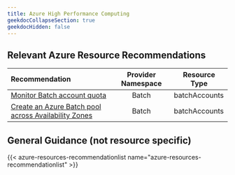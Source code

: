 ```yaml
---
title: Azure High Performance Computing
geekdocCollapseSection: true
geekdocHidden: false
---
```


## Relevant Azure Resource Recommendations

| Recommendation                                                                                                                                                                                         | Provider Namespace | Resource Type |
| :----------------------------------------------------------------------------------------------------------------------------------------------------------------------------------------------------- | :----------------: | ------------- |
| [Monitor Batch account quota](https://refactored-adventure-63z9633.pages.github.io/azure-resources/Batch/batchAccounts/#monitor-batch-account-quota)                                                   |       Batch        | batchAccounts |
| [Create an Azure Batch pool across Availability Zones](https://refactored-adventure-63z9633.pages.github.io/azure-resources/Batch/batchAccounts/#create-an-azure-batch-pool-across-availability-zones) |       Batch        | batchAccounts |

## General Guidance (not resource specific)

{{< azure-resources-recommendationlist name="azure-resources-recommendationlist" >}}
